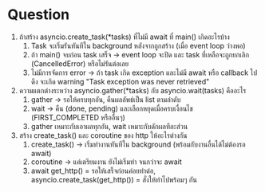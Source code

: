 # Question
1. ถ้าสร้าง asyncio.create_task(*tasks) ที่ไม่มี await ที่ main() เกิดอะไรบ้าง
   1. Task จะเริ่มรันทันทีใน background หลังจากถูกสร้าง (เมื่อ event loop ว่างพอ)
   2. ถ้า main() จบก่อน task เสร็จ -> event loop จะปิด และ task ที่เหลือจะถูกยกเลิก (CancelledError) หรือไม่รันต่อเลย
   3. ไม่มีการจัดการ error -> ถ้า task เกิด exception และไม่มี await หรือ callback ไปดึง จะเกิด warning "Task exception was never retrieved"
2. ความแตกต่างระหว่าง asyncio.gather(*tasks) กับ asyncio.wait(tasks) คืออะไร
   1. gather -> รอให้ครบทุกอัน, คืนผลลัพธ์เป็น list ตามลำดับ
   2. wait -> คืน (done, pending) และเลือกหยุดเมื่อครบเงื่อนไข (FIRST_COMPLETED หรืออื่นๆ)
   3. gather เหมาะกับเอาผลทุกอัน, wait เหมาะกับดักผลทีละส่วน
3. สร้าง create_task() และ coroutine ของ http ให้อะไรต่างกัน
   1. create_task() -> เริ่มทำงานทันทีใน background (พร้อมกับงานอื่นได้ไม่ต้องรอ await)
   2. coroutine -> แค่เตรียมงาน ยังไม่เริ่มทำ จนกว่าจะ await
   3. await get_http() = รอให้เสร็จก่อนค่อยทำต่อ, asyncio.create_task(get_http()) = สั่งให้ทำไปพร้อมๆ กัน
